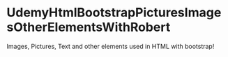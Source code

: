 # UdemyHtmlBootstrapPicturesImagesOtherElementsWithRobert
Images, Pictures, Text and other elements used in HTML with bootstrap!
